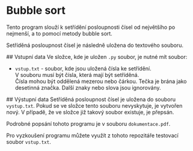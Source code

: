 # Bubble sort
Tento program slouží k setřídění posloupnosti čísel od největšího po nejmenší, a to pomocí metody bubble sort.

Setříděná posloupnost čísel je následně uložena do textového souboru.

## Vstupní data
Ve složce, kde je uložen `.py` soubor, je nutné mít soubor:
* `vstup.txt` - soubor, kde jsou uložená čísla ke setřídění.\
V souboru musí být čísla, která mají být setříděná.\
Čísla mohou být oddělená mezerou nebo čárkou. Tečka je brána jako desetinná značka. Další znaky nebo slova jsou ignorovány.

## Výstupní data
Setříděná posloupnost čísel je uložena do souboru `vystup.txt`. Pokud se ve složce tento souboru nevyskytuje, je vytvořen nový. V případě, že ve složce již takový soubor existuje, je přepsán.

Podrobné popsání tohoto programu je v souboru `dokumentace.pdf`.

Pro vyzkoušení programu můžete využít z tohoto repozitáře testovací soubor `vstup.txt`.
